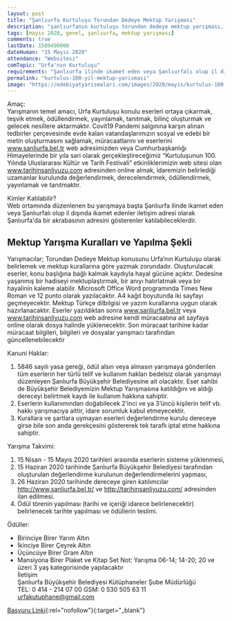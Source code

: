 ```yaml
---
layout: post
title: "Şanlıurfa Kurtuluşu Torundan Dedeye Mektup Yarışması"
description: "şanlıurfanın kurtuluşu torundan dedeye mektup yarışması, mektup yarışmaları 2020"
tags: [mayıs 2020, genel, şanlıurfa, mektup yarışması]
comments: true
lastDate: 1589490000    
dateHuman: "15 Mayıs 2020"
attendance: "Websitesi"
comTopic: "Urfa'nın Kurtuluşu"
requirements: "Şanlıurfa ilinde ikamet eden veya Şanlıurfalı olup il dışında ikamet edenler"
permalink: "kurtulus-100-yil-mektup-yarismasi"
image: "https://edebiyatyarismalari.com/images/2020/mayis/kurtulus-100-yil-mektup-yarismasi.jpg"
---
```


Amaç:  
Yarışmanın temel amacı, Urfa Kurtuluşu konulu eserleri ortaya çıkarmak, teşvik etmek, ödüllendirmek, yayınlamak, tanıtmak, bilinç oluşturmak ve gelecek nesillere aktarmaktır. Covit19 Pandemi salgınına karşın alınan tedbirler çerçevesinde evde kalan vatandaşlarımızın sosyal ve edebi bir metin oluşturmasını sağlamak, müracaatlarını ve eserlerini www.sanliurfa.bel.tr web adresimizden veya Cumhurbaşkanlığı Himayelerinde bir yıla sari olarak gerçekleştireceğimiz “Kurtuluşunun 100. Yılında Uluslararası Kültür ve Tarih Festivali” etkinliklerimizin web sitesi olan www.tarihinsanliyuzu.com adresinden online almak, idaremizin belirlediği uzamanlar kurulunda değerlendirmek, derecelendirmek, ödüllendirmek, yayınlamak ve tanıtmaktır.  

Kimler Katılabilir?  
Web ortamında düzenlenen bu yarışmaya başta Şanlıurfa ilinde ikamet eden veya Şanlıurfalı olup il dışında ikamet edenler iletişim adresi olarak Şanlıurfa'da bir akrabasının adresini gösterenler katılabileceklerdir.

## Mektup Yarışma Kuralları ve Yapılma Şekli
Yarışmacılar; Torundan Dedeye Mektup konusunu Urfa’nın Kurtuluşu olarak belirlemek ve mektup kurallarına göre yazmak zorundadır. Oluşturulacak eserler, konu başlığına bağlı kalmak kaydıyla hayal gücüne açıktır. Dedesine yaşanmış bir hadiseyi mektuplaştırmak, bir anıyı hatırlatmak veya bir hayalinin kaleme alabilir. Microsoft Office Word programında Times New Roman ve 12 punto olarak yazılacaktır. A4 kağıt boyutunda iki sayfayı geçmeyecektir. Mektup Türkçe dilbilgisi ve yazım kurallarına uygun olarak hazırlanacaktır. Eserler yazıldıktan sonra www.sanliurfa.bel.tr veya www.tarihinsanliyuzu.com web adresine kendi müracaatına ait sayfaya online olarak dosya halinde yüklenecektir. Son müracaat tarihine kadar müracaat bilgileri, bilgileri ve dosyalar yarışmacı tarafından güncellenebilecektir

Kanuni Haklar:  
1. 5846 sayılı yasa gereği, ödül alsın veya almasın yarışmaya gönderilen tüm eserlerin her türlü telif ve kullanım hakları bedelsiz olarak yarışmayı düzenleyen Şanlıurfa Büyükşehir Belediyesine ait olacaktır. Eser sahibi de Büyükşehir Belediyemizin Mektup Yarışmasına katıldığını ve aldığı dereceyi belirtmek kaydı ile kullanım hakkına sahiptir.
2. Eserlerin kullanımından doğabilecek 2’inci ve ya 3’üncü kişilerin telif vb. hakkı yarışmacıya aittir, idare sorumluk kabul etmeyecektir.
3. Kurallara ve şartlara uymayan eserleri değerlendirme kurulu dereceye girse bile son anda gerekçesini göstererek tek taraflı iptal etme hakkına sahiptir.

Yarışma Takvimi:
1. 15 Nisan - 15 Mayıs 2020 tarihleri arasında eserlerin sisteme yüklenmesi,
2. 15 Haziran 2020 tarihinde Şanlıurfa Büyükşehir Belediyesi tarafından oluşturulan değerlendirme kurulunun değerlendirmelerini yapması,
3. 26 Haziran 2020 tarihinde dereceye giren katılımcılar http://www.sanliurfa.bel.tr/ ve http://tarihinsanliyuzu.com/ adresinden ilan edilmesi.
4. Ödül törenin yapılması (tarihi ve içeriği idarece belirlenecektir) belirlenecek tarihte yapılması ve ödüllerin teslimi.

Ödüller:  
- Birinciye Birer Yarım Altın
- İkinciye Birer Çeyrek Altın
- Üçüncüye Birer Gram Altın
- Mansiyona Birer Plaket ve Kitap Set
Not: Yarışma 06-14; 14-20; 20 ve üzeri 3 yaş kategorisinde yapılacaktır  
İletişim  
Şanlıurfa Büyükşehir Belediyesi Kütüphaneler Şube Müdürlüğü  
TEL: 0 414 - 214 07 00 GSM: 0 530 505 63 11  
urfakutuphane@gmail.com  

[Başvuru Linki](https://app.sanliurfa.bel.tr/yarisma/?ref=edebiyatyarismalari.com){:rel="nofollow"}{:target="_blank"}